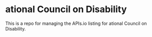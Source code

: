 # ational Council on Disability
This is a repo for managing the APIs.io listing for ational Council on Disability.
